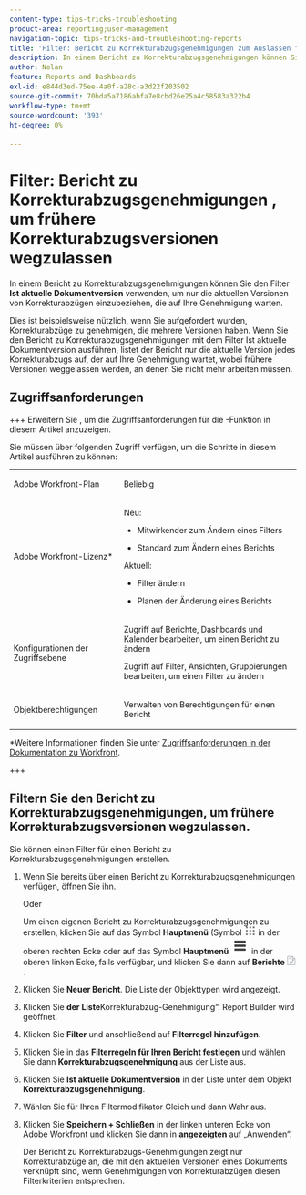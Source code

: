 ```yaml
---
content-type: tips-tricks-troubleshooting
product-area: reporting;user-management
navigation-topic: tips-tricks-and-troubleshooting-reports
title: 'Filter: Bericht zu Korrekturabzugsgenehmigungen zum Auslassen früherer Korrekturabzugsversionen'
description: In einem Bericht zu Korrekturabzugsgenehmigungen können Sie den Filter Ist aktuelle Dokumentversion verwenden, um nur die aktuellen Versionen von Korrekturabzügen einzubeziehen, die auf Ihre Genehmigung warten.
author: Nolan
feature: Reports and Dashboards
exl-id: e844d3ed-75ee-4a0f-a28c-a3d22f203502
source-git-commit: 70bda5a7186abfa7e8cbd26e25a4c58583a322b4
workflow-type: tm+mt
source-wordcount: '393'
ht-degree: 0%

---
```


# Filter: Bericht zu Korrekturabzugsgenehmigungen , um frühere Korrekturabzugsversionen wegzulassen

<!--Audited: 10/2024-->

In einem Bericht zu Korrekturabzugsgenehmigungen können Sie den Filter **Ist aktuelle Dokumentversion** verwenden, um nur die aktuellen Versionen von Korrekturabzügen einzubeziehen, die auf Ihre Genehmigung warten.

Dies ist beispielsweise nützlich, wenn Sie aufgefordert wurden, Korrekturabzüge zu genehmigen, die mehrere Versionen haben. Wenn Sie den Bericht zu Korrekturabzugsgenehmigungen mit dem Filter Ist aktuelle Dokumentversion ausführen, listet der Bericht nur die aktuelle Version jedes Korrekturabzugs auf, der auf Ihre Genehmigung wartet, wobei frühere Versionen weggelassen werden, an denen Sie nicht mehr arbeiten müssen.

## Zugriffsanforderungen

+++ Erweitern Sie , um die Zugriffsanforderungen für die -Funktion in diesem Artikel anzuzeigen.

Sie müssen über folgenden Zugriff verfügen, um die Schritte in diesem Artikel ausführen zu können:

<table style="table-layout:auto"> 
 <col> 
 <col> 
 <tbody> 
  <tr> 
   <td role="rowheader">Adobe Workfront-Plan</td> 
   <td> <p>Beliebig</p> </td> 
  </tr> 
  <tr> 
   <td role="rowheader">Adobe Workfront-Lizenz*</td> 
   <td> 
    <p>Neu:</p>
   <ul><li><p>Mitwirkender zum Ändern eines Filters </p></li>
   <li><p>Standard zum Ändern eines Berichts</p></li> </ul>

<p>Aktuell:</p>
   <ul><li><p>Filter ändern </p></li>
   <li><p>Planen der Änderung eines Berichts</p></li> </ul></td> 
  </tr> 
  <tr> 
   <td role="rowheader">Konfigurationen der Zugriffsebene</td> 
   <td> <p>Zugriff auf Berichte, Dashboards und Kalender bearbeiten, um einen Bericht zu ändern</p> <p>Zugriff auf Filter, Ansichten, Gruppierungen bearbeiten, um einen Filter zu ändern</p> </td> 
  </tr> 
  <tr> 
   <td role="rowheader">Objektberechtigungen</td> 
   <td> <p>Verwalten von Berechtigungen für einen Bericht</p>  </td> 
  </tr> 
 </tbody> 
</table>

*Weitere Informationen finden Sie unter [Zugriffsanforderungen in der Dokumentation zu Workfront](/help/quicksilver/administration-and-setup/add-users/access-levels-and-object-permissions/access-level-requirements-in-documentation.md).

+++

## Filtern Sie den Bericht zu Korrekturabzugsgenehmigungen, um frühere Korrekturabzugsversionen wegzulassen.

Sie können einen Filter für einen Bericht zu Korrekturabzugsgenehmigungen erstellen.

1. Wenn Sie bereits über einen Bericht zu Korrekturabzugsgenehmigungen verfügen, öffnen Sie ihn.

   Oder

   <!--
   <p style="color: #ff1493;" data-mc-conditions="QuicksilverOrClassic.Draft mode">Sarah: Add sub bullets for report creation.</p>
   -->

   Um einen eigenen Bericht zu Korrekturabzugsgenehmigungen zu erstellen, klicken Sie auf das Symbol **Hauptmenü** (Symbol ![ Hauptmenü](assets/main-menu-icon.png) in der oberen rechten Ecke oder auf das Symbol **Hauptmenü** ![Hauptmenüzeilen](assets/lines-main-menu.png) in der oberen linken Ecke, falls verfügbar, und klicken Sie dann auf **Berichte** ![Berichte](assets/reports-in-main-menu.png).

1. Klicken Sie **Neuer Bericht**. Die Liste der Objekttypen wird angezeigt.
1. Klicken Sie **der Liste**Korrekturabzug-Genehmigung“.
Report Builder wird geöffnet.
1. Klicken Sie **Filter** und anschließend auf **Filterregel hinzufügen**.

   <!--
   <p style="color: #ff1493;" data-mc-conditions="QuicksilverOrClassic.Draft mode">Tell Proof Lehi this isn't visible unless you scroll to it over on the right, not at all obvious. When on a laptop.</p>
   -->

1. Klicken Sie in das **Filterregeln für Ihren Bericht festlegen** und wählen Sie dann **Korrekturabzugsgenehmigung** aus der Liste aus.
1. Klicken Sie **Ist aktuelle Dokumentversion** in der Liste unter dem Objekt **Korrekturabzugsgenehmigung**.
1. Wählen Sie für Ihren Filtermodifikator Gleich und dann Wahr aus.
1. Klicken Sie **Speichern + Schließen** in der linken unteren Ecke von Adobe Workfront und klicken Sie dann in **angezeigten** auf „Anwenden“.

   Der Bericht zu Korrekturabzugs-Genehmigungen zeigt nur Korrekturabzüge an, die mit den aktuellen Versionen eines Dokuments verknüpft sind, wenn Genehmigungen von Korrekturabzügen diesen Filterkriterien entsprechen.
